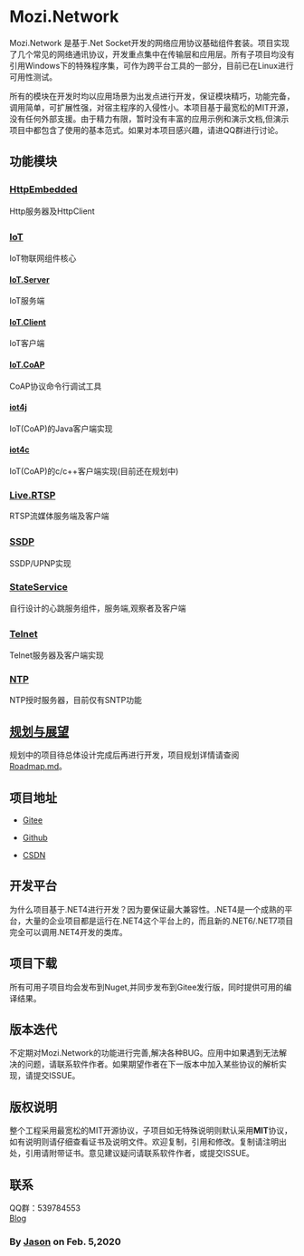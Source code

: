 # Mozi.Network

Mozi.Network 是基于.Net Socket开发的网络应用协议基础组件套装。项目实现了几个常见的网络通讯协议，开发重点集中在传输层和应用层。所有子项目均没有引用Windows下的特殊程序集，可作为跨平台工具的一部分，目前已在Linux进行可用性测试。


所有的模块在开发时均以应用场景为出发点进行开发，保证模块精巧，功能完备，调用简单，可扩展性强，对宿主程序的入侵性小。本项目基于最宽松的MIT开源，没有任何外部支援。由于精力有限，暂时没有丰富的应用示例和演示文档,但演示项目中都包含了使用的基本范式。如果对本项目感兴趣，请进QQ群进行讨论。

## 功能模块

### [HttpEmbedded][httpembedded]　　

Http服务器及HttpClient

### [IoT][iot]　　

IoT物联网组件核心

#### [IoT.Server][iotserver]

IoT服务端

#### [IoT.Client][iotclient]

IoT客户端

#### [IoT.CoAP][iotcoap]

CoAP协议命令行调试工具

#### [iot4j][iot4j]

IoT(CoAP)的Java客户端实现

#### [iot4c][iot4c]

IoT(CoAP)的c/c++客户端实现(目前还在规划中)

### [Live.RTSP][rtsp]
RTSP流媒体服务端及客户端

### [SSDP][ssdp] 　　

SSDP/UPNP实现

### [StateService][stateservice]

自行设计的心跳服务组件，服务端,观察者及客户端

### [Telnet][telnet] 　　

Telnet服务器及客户端实现

### [NTP][ntp]

NTP授时服务器，目前仅有SNTP功能

## [规划与展望][roadmap]

规划中的项目待总体设计完成后再进行开发，项目规划详情请查阅 [Roadmap.md][roadmap]。

## 项目地址

- [Gitee][gitee]

- [Github][github]

- [CSDN][codechina]

## 开发平台
为什么项目基于.NET4进行开发？因为要保证最大兼容性。.NET4是一个成熟的平台，大量的企业项目都是运行在.NET4这个平台上的，而且新的.NET6/.NET7项目完全可以调用.NET4开发的类库。

## 项目下载

所有可用子项目均会发布到Nuget,并同步发布到Gitee发行版，同时提供可用的编译结果。

## 版本迭代

不定期对Mozi.Network的功能进行完善,解决各种BUG。应用中如果遇到无法解决的问题，请联系软件作者。如果期望作者在下一版本中加入某些协议的解析实现，请提交ISSUE。

## 版权说明

整个工程采用最宽松的MIT开源协议，子项目如无特殊说明则默认采用**MIT**协议，如有说明则请仔细查看证书及说明文件。欢迎复制，引用和修改。复制请注明出处，引用请附带证书。意见建议疑问请联系软件作者，或提交ISSUE。

## 联系

QQ群：539784553	
[Blog][blog]

### By [Jason][1] on Feb. 5,2020

[1]:mailto:brotherqian@163.com
[gitee]:https://gitee.com/myui_admin/mozi.git
[github]:https://github.com/MoziCoder/Mozi.HttpEmbedded.git
[codechina]:https://codechina.csdn.net/mozi/mozi.httpembedded.git
[httpembedded]:./Mozi.HttpEmbedded
[ssdp]:./Mozi.SSDP
[stateservice]:./Mozi.StateService
[telnet]:./Mozi.Telnet
[ntp]:./Mozi.NTP
[iot]:./Mozi.IoT
[iot4j]:https://gitee.com/myui/mozi.iot4j
[iot4c]:https://gitee.com/myui/iot4c
[iotserver]:./Mozi.IoT.Server
[iotclient]:./Mozi.IoT.Client
[iotcoap]:./Mozi.IoT.CoAP
[roadmap]:./RoadMap.md
[rtsp]:./Mozi.Live
[blog]:https://blog.csdn.net/wangchixiao